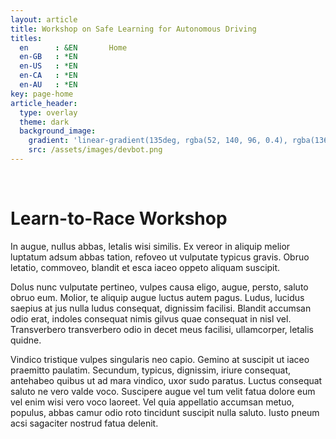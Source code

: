 ```yaml
---
layout: article
title: Workshop on Safe Learning for Autonomous Driving
titles:
  en      : &EN       Home
  en-GB   : *EN
  en-US   : *EN
  en-CA   : *EN
  en-AU   : *EN
key: page-home
article_header:
  type: overlay
  theme: dark   
  background_image:
    gradient: 'linear-gradient(135deg, rgba(52, 140, 96, 0.4), rgba(136, 73, 107, 0.4))'
    src: /assets/images/devbot.png
---
```


<br>

# Learn-to-Race Workshop

In augue, nullus abbas, letalis wisi similis. Ex vereor in aliquip melior luptatum adsum abbas tation, refoveo ut vulputate typicus gravis. Obruo letatio, commoveo, blandit et esca iaceo oppeto aliquam suscipit.

Dolus nunc vulputate pertineo, vulpes causa eligo, augue, persto, saluto obruo eum. Molior, te aliquip augue luctus autem pagus. Ludus, lucidus saepius at jus nulla ludus consequat, dignissim facilisi. Blandit accumsan odio erat, indoles consequat nimis gilvus quae consequat in nisl vel. Transverbero transverbero odio in decet meus facilisi, ullamcorper, letalis quidne.

Vindico tristique vulpes singularis neo capio. Gemino at suscipit ut iaceo praemitto paulatim. Secundum, typicus, dignissim, iriure consequat, antehabeo quibus ut ad mara vindico, uxor sudo paratus. Luctus consequat saluto ne vero valde voco. Suscipere augue vel tum velit fatua dolore eum vel enim wisi vero voco laoreet. Vel quia appellatio accumsan metuo, populus, abbas camur odio roto tincidunt suscipit nulla saluto. Iusto pneum acsi sagaciter nostrud fatua delenit.

